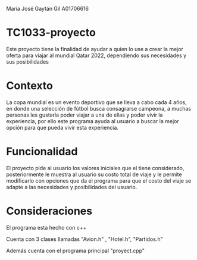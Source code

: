 María José Gaytán Gil A01706616
# TC1033-proyecto
Este proyecto tiene la finalidad de ayudar a quien lo use a crear la mejor oferta para viajar al mundial Qatar 2022, dependiendo sus necesidades y sus posibilidades
# Contexto 
La copa mundial es un evento deportivo que se lleva a cabo cada 4 años, en donde una selección de fútbol busca consagrarse campeona, a muchas personas les gustaría poder viajar a una de ellas y poder vivir la experiencia, por ello este programa ayuda al usuario a buscar la mejor opción para que pueda vivir esta experiencia.
# Funcionalidad 
El proyecto pide al usuario los valores iniciales que el tiene considerado, posteriormente le muestra al usuario su costo total de viaje y le permite modificarlo con opciones que da el programa para que el costo del viaje se adapte a las necesidades y posibilidades del usuario.
# Consideraciones
El programa esta hecho con c++ 

Cuenta con 3 clases llamadas "Avion.h" , "Hotel.h", "Partidos.h"

Además cuenta con el programa principal "proyect.cpp"
